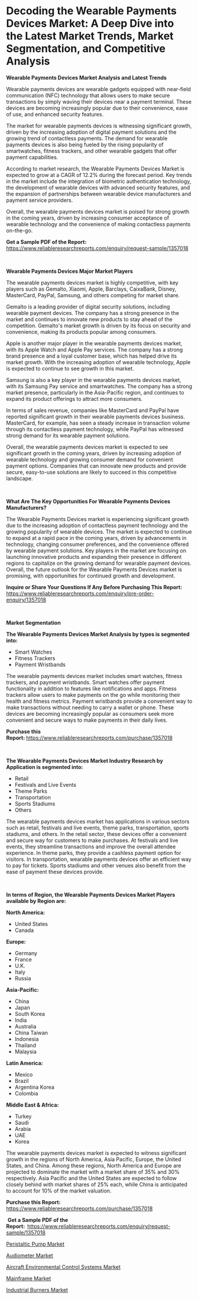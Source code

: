 <p><h1>Decoding the Wearable Payments Devices Market: A Deep Dive into the Latest Market Trends, Market Segmentation, and Competitive Analysis</h1></p><p><strong>Wearable Payments Devices Market Analysis and Latest Trends</strong></p>
<p><p>Wearable payments devices are wearable gadgets equipped with near-field communication (NFC) technology that allows users to make secure transactions by simply waving their devices near a payment terminal. These devices are becoming increasingly popular due to their convenience, ease of use, and enhanced security features.</p><p>The market for wearable payments devices is witnessing significant growth, driven by the increasing adoption of digital payment solutions and the growing trend of contactless payments. The demand for wearable payments devices is also being fueled by the rising popularity of smartwatches, fitness trackers, and other wearable gadgets that offer payment capabilities.</p><p>According to market research, the Wearable Payments Devices Market is expected to grow at a CAGR of 12.2% during the forecast period. Key trends in the market include the integration of biometric authentication technology, the development of wearable devices with advanced security features, and the expansion of partnerships between wearable device manufacturers and payment service providers.</p><p>Overall, the wearable payments devices market is poised for strong growth in the coming years, driven by increasing consumer acceptance of wearable technology and the convenience of making contactless payments on-the-go.</p></p>
<p><strong>Get a Sample PDF of the Report:&nbsp;</strong> <a href="https://www.reliableresearchreports.com/enquiry/request-sample/1357018">https://www.reliableresearchreports.com/enquiry/request-sample/1357018</a></p>
<p>&nbsp;</p>
<p><strong>Wearable Payments Devices Major Market Players</strong></p>
<p><p>The wearable payments devices market is highly competitive, with key players such as Gemalto, Xiaomi, Apple, Barclays, CaixaBank, Disney, MasterCard, PayPal, Samsung, and others competing for market share. </p><p>Gemalto is a leading provider of digital security solutions, including wearable payment devices. The company has a strong presence in the market and continues to innovate new products to stay ahead of the competition. Gemalto's market growth is driven by its focus on security and convenience, making its products popular among consumers.</p><p>Apple is another major player in the wearable payments devices market, with its Apple Watch and Apple Pay services. The company has a strong brand presence and a loyal customer base, which has helped drive its market growth. With the increasing adoption of wearable technology, Apple is expected to continue to see growth in this market.</p><p>Samsung is also a key player in the wearable payments devices market, with its Samsung Pay service and smartwatches. The company has a strong market presence, particularly in the Asia-Pacific region, and continues to expand its product offerings to attract more consumers.</p><p>In terms of sales revenue, companies like MasterCard and PayPal have reported significant growth in their wearable payments devices business. MasterCard, for example, has seen a steady increase in transaction volume through its contactless payment technology, while PayPal has witnessed strong demand for its wearable payment solutions.</p><p>Overall, the wearable payments devices market is expected to see significant growth in the coming years, driven by increasing adoption of wearable technology and growing consumer demand for convenient payment options. Companies that can innovate new products and provide secure, easy-to-use solutions are likely to succeed in this competitive landscape.</p></p>
<p>&nbsp;</p>
<p><strong>What Are The Key Opportunities For Wearable Payments Devices Manufacturers?</strong></p>
<p><p>The Wearable Payments Devices market is experiencing significant growth due to the increasing adoption of contactless payment technology and the growing popularity of wearable devices. The market is expected to continue to expand at a rapid pace in the coming years, driven by advancements in technology, changing consumer preferences, and the convenience offered by wearable payment solutions. Key players in the market are focusing on launching innovative products and expanding their presence in different regions to capitalize on the growing demand for wearable payment devices. Overall, the future outlook for the Wearable Payments Devices market is promising, with opportunities for continued growth and development.</p></p>
<p><strong>Inquire or Share Your Questions If Any Before Purchasing This Report:</strong> <a href="https://www.reliableresearchreports.com/enquiry/pre-order-enquiry/1357018">https://www.reliableresearchreports.com/enquiry/pre-order-enquiry/1357018</a></p>
<p>&nbsp;</p>
<p><strong>Market Segmentation</strong></p>
<p><strong>The Wearable Payments Devices Market Analysis by types is segmented into:</strong></p>
<p><ul><li>Smart Watches</li><li>Fitness Trackers</li><li>Payment Wristbands</li></ul></p>
<p><p>The wearable payments devices market includes smart watches, fitness trackers, and payment wristbands. Smart watches offer payment functionality in addition to features like notifications and apps. Fitness trackers allow users to make payments on the go while monitoring their health and fitness metrics. Payment wristbands provide a convenient way to make transactions without needing to carry a wallet or phone. These devices are becoming increasingly popular as consumers seek more convenient and secure ways to make payments in their daily lives.</p></p>
<p><strong>Purchase this Report:&nbsp;</strong><a href="https://www.reliableresearchreports.com/purchase/1357018">https://www.reliableresearchreports.com/purchase/1357018</a></p>
<p>&nbsp;</p>
<p><strong>The Wearable Payments Devices Market Industry Research by Application is segmented into:</strong></p>
<p><ul><li>Retail</li><li>Festivals and Live Events</li><li>Theme Parks</li><li>Transportation</li><li>Sports Stadiums</li><li>Others</li></ul></p>
<p><p>The wearable payments devices market has applications in various sectors such as retail, festivals and live events, theme parks, transportation, sports stadiums, and others. In the retail sector, these devices offer a convenient and secure way for customers to make purchases. At festivals and live events, they streamline transactions and improve the overall attendee experience. In theme parks, they provide a cashless payment option for visitors. In transportation, wearable payments devices offer an efficient way to pay for tickets. Sports stadiums and other venues also benefit from the ease of payment these devices provide.</p></p>
<p>&nbsp;</p>
<p><strong>In terms of Region, the Wearable Payments Devices Market Players available by Region are:</strong></p>
<p>
    <p> <strong> North America: </strong>
        <ul>
            <li>United States</li>
            <li>Canada</li>
        </ul>
        </p> 
    <p> <strong> Europe: </strong>
        <ul>
            <li>Germany</li>
            <li>France</li>
            <li>U.K.</li>
            <li>Italy</li>
            <li>Russia</li>
        </ul>
        </p> 
    <p> <strong> Asia-Pacific: </strong>
        <ul>
            <li>China</li>
            <li>Japan</li>
            <li>South Korea</li>
            <li>India</li>
            <li>Australia</li>
            <li>China Taiwan</li>
            <li>Indonesia</li>
            <li>Thailand</li>
            <li>Malaysia</li>
        </ul>
        </p> 
    <p> <strong> Latin America: </strong>
        <ul>
            <li>Mexico</li>
            <li>Brazil</li>
            <li>Argentina Korea</li>
            <li>Colombia</li>
        </ul>
        </p> 
    <p> <strong> Middle East & Africa: </strong>
        <ul>
            <li>Turkey</li>
            <li>Saudi</li>
            <li>Arabia</li>
            <li>UAE</li>
            <li>Korea</li>
        </ul>
    </p>
    </p>
<p><p>The wearable payments devices market is expected to witness significant growth in the regions of North America, Asia Pacific, Europe, the United States, and China. Among these regions, North America and Europe are projected to dominate the market with a market share of 35% and 30% respectively. Asia Pacific and the United States are expected to follow closely behind with market shares of 25% each, while China is anticipated to account for 10% of the market valuation.</p></p>
<p><strong>Purchase this Report: </strong><a href="https://www.reliableresearchreports.com/purchase/1357018">https://www.reliableresearchreports.com/purchase/1357018</a></p>
<p>&nbsp;<strong>Get a Sample PDF of the Report:&nbsp;&nbsp;</strong><a href="https://www.reliableresearchreports.com/enquiry/request-sample/1357018">https://www.reliableresearchreports.com/enquiry/request-sample/1357018</a></p>
<p><strong></strong></p>
<p><p><a href="https://medium.com/@stephanyrau/peristaltic-pump-market-trends-forecast-and-competitive-analysis-to-2031-90dc0c3f5fb7">Peristaltic Pump Market</a></p><p><a href="https://medium.com/@stephanyrau/audiometer-market-size-market-outlook-and-market-forecast-2024-to-2031-eb69f400fb3d">Audiometer Market</a></p><p><a href="https://medium.com/@stephanyrau/aircraft-environmental-control-systems-market-competitive-analysis-market-trends-and-forecast-to-b8bf8982ac65">Aircraft Environmental Control Systems Market</a></p><p><a href="https://medium.com/@stephanyrau/mainframe-market-research-report-its-history-and-forecast-2024-to-2031-c2fdd3a88b81">Mainframe Market</a></p><p><a href="https://medium.com/@stephanyrau/industrial-burners-market-size-and-market-trends-complete-industry-overview-2024-to-2031-9c555d1990c7">Industrial Burners Market</a></p></p>